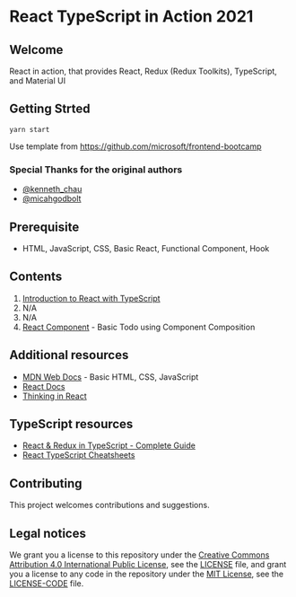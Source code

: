# React TypeScript in Action 2021

## Welcome

React in action, that provides React, Redux (Redux Toolkits), TypeScript, and Material UI

## Getting Strted

```
yarn start
```

Use template from https://github.com/microsoft/frontend-bootcamp

### Special Thanks for the original authors
- [@kenneth_chau](https://twitter.com/kenneth_chau)
- [@micahgodbolt](https://twitter.com/micahgodbolt)

## Prerequisite
- HTML, JavaScript, CSS, Basic React, Functional Component, Hook

## Contents
1. [Introduction to React with TypeScript](action-01)
2. N/A
3. N/A
4. [React Component](action-04) - Basic Todo using Component Composition

## Additional resources

- [MDN Web Docs](https://developer.mozilla.org/en-US/) - Basic HTML, CSS, JavaScript
- [React Docs](https://reactjs.org/docs/getting-started.html)
- [Thinking in React](https://reactjs.org/docs/thinking-in-react.html)

## TypeScript resources

- [React & Redux in TypeScript - Complete Guide](https://github.com/piotrwitek/react-redux-typescript-guide)
- [React TypeScript Cheatsheets](https://react-typescript-cheatsheet.netlify.app/)

## Contributing

This project welcomes contributions and suggestions. 

## Legal notices

We grant you a license to this repository under the [Creative Commons Attribution 4.0 International Public License](https://creativecommons.org/licenses/by/4.0/legalcode),
see the [LICENSE](LICENSE) file, and grant you a license to any code in the repository under the [MIT License](https://opensource.org/licenses/MIT), see the
[LICENSE-CODE](LICENSE-CODE) file.